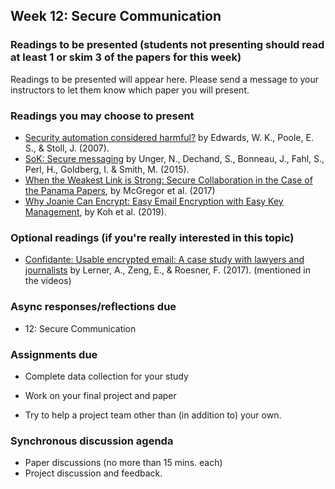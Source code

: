 ## Week 12: Secure Communication

### Readings to be presented (students not presenting should read at least 1 or skim 3 of the papers for this week) 

Readings to be presented will appear here. Please send a message to your instructors to let them know which paper you will present.



### Readings you may choose to present

  - [Security automation considered harmful?](https://www.nspw.org/papers/2007/nspw2007-edwards.pdf) by Edwards, W. K., Poole, E. S., & Stoll, J. (2007).
  - [SoK: Secure messaging](https://oaklandsok.github.io/papers/unger2014.pdf) by Unger, N., Dechand, S., Bonneau, J., Fahl, S., Perl, H., Goldberg, I. & Smith, M. (2015).
  - [When the Weakest Link is Strong: Secure
Collaboration in the Case of the Panama Papers](https://www.usenix.org/system/files/conference/usenixsecurity17/sec17-mcgregor.pdf), by McGregor et al. (2017)
  - [Why Joanie Can Encrypt: Easy Email Encryption with Easy Key Management](https://drive.google.com/file/d/18Xos5KznpfqPrwqSyl2PWVcwxAzhsEwS/view?usp=sharing), by Koh et al. (2019).


### Optional readings (if you're really interested in this topic)

  - [Confidante: Usable encrypted email: A case study with lawyers and journalists](https://www.franziroesner.com/pdf/confidante-eurosp17.pdf) by Lerner, A., Zeng, E., & Roesner, F. (2017).  (mentioned in the videos)

### Async responses/reflections due

  - 12: Secure Communication


### Assignments due

- Complete data collection for your study

- Work on your final project and paper

- Try to help a project team other than (in addition to) your own.


### Synchronous discussion agenda
- Paper discussions (no more than 15 mins. each)
- Project discussion and feedback.
